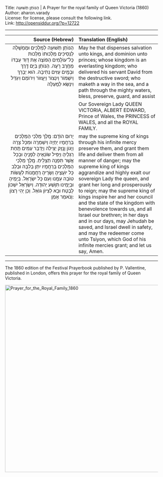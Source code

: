 <html>
<head></head>
<body>
Title: הַנּוֺתֵן תְּשׁוּעָה | A Prayer for the royal family of Queen Victoria (1860)<br />
Author: aharon.varady<br />
License: for license, please consult the following link.<br />
Link: <a href="http://opensiddur.org/?p=12722">http://opensiddur.org/?p=12722</a>
<p />
<hr />

<table style="margin-left: auto;margin-right: auto;" class="draggable">
<thead><tr><th id="x" style="text-align: right;">Source (Hebrew)</th><th style="text-align: left;">Translation (English)</th></tr></thead>
<tbody>
<tr><td style="vertical-align:top;" width="46%">
<div class="liturgy" style="text-align: right;"><span lang="he">
הַנּוֺתֵן תְּשׁוּעָה לַמְּלָכִים וּמֶמְשָׁלָה לַנְּסִיכִים מַלְכוּתוֺ מַלְכוּת כָּל־עוֺלָמִים הַפּוֹצֶה אֶת דָּוִד עַבְדּוֹ מֵחֶֽרֶב רָעָה. הַנּוֹתֵן בַּיָּם דֶּֽרֶךְ וּבְמַֽיִם עַזִּים נְתִיבָה. הוּא יְבָרֵךְ וְיִשְׁמוֺר וְיִנְצוֺר וְיַעֲזוֺר וִירוֺמֵם וִיגַדֵּל וִינַשֵּׂא לְמַֽעְלָה
</span></div>
</td>
 
<td style="vertical-align:top;" width="53%">
<div class="english">
May he that dispenses salvation unto kings, and dominion unto princes; whose kingdom is an everlasting kingdom; who delivered his servant David from the destructive sword; who maketh a way in the sea, and a path through the mighty waters, bless, preserve, guard, and assist
</div>
</td></tr>


<tr><td style="vertical-align:top;" width="46%">
<div class="liturgy" style="text-align: right;"><span lang="he">

</span></div>
</td>
 
<td style="vertical-align:top;" width="53%">
<div class="english">
Our Sovereign Lady QUEEN VICTORIA, ALBERT EDWARD, Prince of Wales, the PRINCESS of WALES, and all the ROYAL FAMILY.
</div>
</td></tr>


<tr><td style="vertical-align:top;" width="46%">
<div class="liturgy" style="text-align: right;"><span lang="he">
יָרוּם הוֺדָם: מֶֽלֶךְ מַלְכֵי הַמְּלָכִים בְּרַחֲמָיו יְחַיֵֽה וְיִשְׁמְרֵֽה וּמִכָּל צָרָה וְיָגוֺן וָנֶֽזֶק יַצִּילֵה וְיַדְבֵּר עַמִּים תַּֽחַת רַגְלֶיהָ וְיַפִּיל שׂוֺנְאֶיהָ לְפָנֶיהָ וּבְכָל אֲשֶׁר תִּפְנֶה תַצְלִֽיחַ. מֶֽלֶךְ מַלְכֵי הַמְּלָכִים בְּרַחֲמָיו יִתֵּן בְּלִבָּהּ וּבְלֵב כָּל יוֺעֲצֶיהָ וְשָׂרֶיהָ רַחֲמָנוֺת לַעֲשׂוֺת טוֺבָה עִמָּֽנוּ וְעִם כָּל יִשְׂרָאֵל. בְּיָמֶיהָ וּבְיָמֵֽינוּ תִּוָּשַׁע יְהוּדָה. וְיִשְׂרָאֵל יִשְׁכּוֺן לָבֶטַח וּבָא לְצִיּוֺן גּוֺאֵל. וְכֵן יְהִי רָצוֺן וְנֺאמַר אָמֵן:

</span></div>
</td>
 
<td style="vertical-align:top;" width="53%">
<div class="english">
may the supreme king of kings through his infinite mercy preserve them, and grant them life and deliver them from all manner of danger; may the supreme king of kings aggrandize and highly exalt our sovereign Lady the queen, and grant her long and prosperously to reign; may the supreme king of kings inspire her and her council and the state of the kingdom with benevolence towards us, and all Israel our brethren; in her days and in our days, may Jehudah be saved, and Israel dwell in safety, and may the redeemer come unto Tsiyon, which God of his infinite mercies grant; and let us say, Amen.
</div>
</td></tr></tbody></table>

<hr />

The 1860 edition of the Festival Prayerbook published by P. Vallentine, published in London, offers this prayer for the royal family of Queen Victoria.

<a href="https://opensiddur.org/wp-content/uploads/2016/02/Prayer_for_the_Royal_Family_1860.jpg" rel="attachment wp-att-12723"><img src="https://opensiddur.org/wp-content/uploads/2016/02/Prayer_for_the_Royal_Family_1860.jpg" alt="Prayer_for_the_Royal_Family_1860" width="542" height="618" class="aligncenter size-full wp-image-12723" /></a>
</body>
</html>